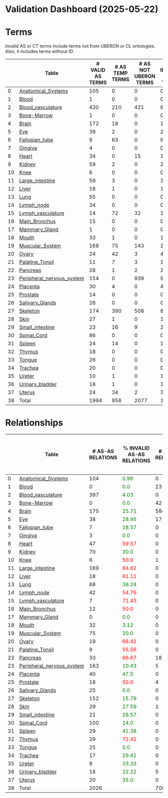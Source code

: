 
Validation Dashboard (2025-05-22)
=================================

# Terms


Invalid AS or CT terms include terms not from UBERON or CL ontologies. Also, it includes terms without ID.

|    | Table                                                            |   # VALID AS TERMS |   # AS TEMP TERMS |   # AS NOT UBERON TERMS |   # INVALID AS TERMS | % INVALID AS TERMS               |   # VALID CT TERMS |   # CT TEMP TERMS |   # CT NOT CL TERMS |   # INVALID CT TERMS | % INVALID CT TERMS               | % INVALID TERMS                  |
|----|------------------------------------------------------------------|--------------------|-------------------|-------------------------|----------------------|----------------------------------|--------------------|-------------------|---------------------|----------------------|----------------------------------|----------------------------------|
|  0 | [Anatomical_Systems](Anatomical_Systems/README.md)               |                105 |                 0 |                       0 |                    0 | <font color='green'>0.0</font>   |                  0 |                 0 |                   0 |                    0 | <font color='green'>0.0</font>   | <font color='green'>0.0</font>   |
|  1 | [Blood](Blood/README.md)                                         |                  1 |                 0 |                       0 |                    0 | <font color='green'>0.0</font>   |                 29 |                 0 |                   0 |                    0 | <font color='green'>0.0</font>   | <font color='green'>0.0</font>   |
|  2 | [Blood_vasculature](Blood_vasculature/README.md)                 |                430 |               210 |                     421 |                  631 | <font color='red'>59.47</font>   |                 10 |                 0 |                   0 |                    0 | <font color='green'>0.0</font>   | <font color='red'>58.92</font>   |
|  3 | [Bone-Marrow](Bone-Marrow/README.md)                             |                  1 |                 0 |                       0 |                    0 | <font color='green'>0.0</font>   |                 47 |                 0 |                   0 |                    0 | <font color='green'>0.0</font>   | <font color='green'>0.0</font>   |
|  4 | [Brain](Brain/README.md)                                         |                172 |                18 |                       0 |                   18 | <font color='green'>9.47</font>  |                622 |                 0 |                   0 |                    0 | <font color='green'>0.0</font>   | <font color='green'>2.22</font>  |
|  5 | [Eye](Eye/README.md)                                             |                 39 |                 2 |                       0 |                    2 | <font color='green'>4.88</font>  |                 33 |                 1 |                   0 |                    1 | <font color='green'>2.94</font>  | <font color='green'>4.0</font>   |
|  6 | [Fallopian_tube](Fallopian_tube/README.md)                       |                  9 |                63 |                       0 |                   63 | <font color='red'>87.5</font>    |                 18 |                 1 |                   0 |                    1 | <font color='green'>5.26</font>  | <font color='red'>70.33</font>   |
|  7 | [Gingiva](Gingiva/README.md)                                     |                  4 |                 0 |                       0 |                    0 | <font color='green'>0.0</font>   |                  1 |                 0 |                   0 |                    0 | <font color='green'>0.0</font>   | <font color='green'>0.0</font>   |
|  8 | [Heart](Heart/README.md)                                         |                 34 |                 0 |                      15 |                   15 | <font color='green'>30.61</font> |                 28 |                 0 |                   0 |                    0 | <font color='green'>0.0</font>   | <font color='green'>19.48</font> |
|  9 | [Kidney](Kidney/README.md)                                       |                 59 |                 2 |                       0 |                    2 | <font color='green'>3.28</font>  |                 67 |                 3 |                   0 |                    3 | <font color='green'>4.29</font>  | <font color='green'>3.82</font>  |
| 10 | [Knee](Knee/README.md)                                           |                  6 |                 0 |                       0 |                    0 | <font color='green'>0.0</font>   |                  2 |                 9 |                   0 |                    9 | <font color='red'>81.82</font>   | <font color='red'>52.94</font>   |
| 11 | [Large_intestine](Large_intestine/README.md)                     |                 59 |                 3 |                       0 |                    3 | <font color='green'>4.84</font>  |                 55 |                 3 |                   0 |                    3 | <font color='green'>5.17</font>  | <font color='green'>5.0</font>   |
| 12 | [Liver](Liver/README.md)                                         |                 18 |                 1 |                       0 |                    1 | <font color='green'>5.26</font>  |                 28 |                 2 |                   1 |                    3 | <font color='green'>9.68</font>  | <font color='green'>8.0</font>   |
| 13 | [Lung](Lung/README.md)                                           |                 55 |                 0 |                       0 |                    0 | <font color='green'>0.0</font>   |                 75 |                 0 |                   0 |                    0 | <font color='green'>0.0</font>   | <font color='green'>0.0</font>   |
| 14 | [Lymph_node](Lymph_node/README.md)                               |                 34 |                 0 |                       0 |                    0 | <font color='green'>0.0</font>   |                 45 |                 0 |                   0 |                    0 | <font color='green'>0.0</font>   | <font color='green'>0.0</font>   |
| 15 | [Lymph_vasculature](Lymph_vasculature/README.md)                 |                 14 |                72 |                      32 |                  104 | <font color='red'>88.14</font>   |                  1 |                 0 |                   0 |                    0 | <font color='green'>0.0</font>   | <font color='red'>87.39</font>   |
| 16 | [Main_Bronchus](Main_Bronchus/README.md)                         |                 15 |                 0 |                       0 |                    0 | <font color='green'>0.0</font>   |                 19 |                 0 |                   0 |                    0 | <font color='green'>0.0</font>   | <font color='green'>0.0</font>   |
| 17 | [Mammary_Gland](Mammary_Gland/README.md)                         |                  1 |                 0 |                       0 |                    0 | <font color='green'>0.0</font>   |                  0 |                10 |                   0 |                   10 | <font color='red'>100.0</font>   | <font color='red'>90.91</font>   |
| 18 | [Mouth](Mouth/README.md)                                         |                 33 |                 1 |                       0 |                    1 | <font color='green'>2.94</font>  |                  1 |                 0 |                   0 |                    0 | <font color='green'>0.0</font>   | <font color='green'>2.86</font>  |
| 19 | [Muscular_System](Muscular_System/README.md)                     |                168 |                75 |                     143 |                  218 | <font color='red'>56.48</font>   |                  1 |                 0 |                   0 |                    0 | <font color='green'>0.0</font>   | <font color='red'>56.33</font>   |
| 20 | [Ovary](Ovary/README.md)                                         |                 24 |                42 |                       3 |                   45 | <font color='red'>65.22</font>   |                  5 |                11 |                   0 |                   11 | <font color='red'>68.75</font>   | <font color='red'>65.88</font>   |
| 21 | [Palatine_Tonsil](Palatine_Tonsil/README.md)                     |                 11 |                 7 |                       3 |                   10 | <font color='green'>47.62</font> |                 13 |                 4 |                   0 |                    4 | <font color='green'>23.53</font> | <font color='green'>36.84</font> |
| 22 | [Pancreas](Pancreas/README.md)                                   |                 28 |                 1 |                       2 |                    2 | <font color='green'>6.67</font>  |                 28 |                 2 |                   0 |                    2 | <font color='green'>6.67</font>  | <font color='green'>6.67</font>  |
| 23 | [Peripheral_nervous_system](Peripheral_nervous_system/README.md) |                154 |                 0 |                     939 |                  946 | <font color='red'>86.0</font>    |                  7 |               120 |                   0 |                  120 | <font color='red'>94.49</font>   | <font color='red'>86.88</font>   |
| 24 | [Placenta](Placenta/README.md)                                   |                 30 |                 4 |                       0 |                    4 | <font color='green'>11.76</font> |                 23 |                 0 |                   0 |                    0 | <font color='green'>0.0</font>   | <font color='green'>7.02</font>  |
| 25 | [Prostate](Prostate/README.md)                                   |                 14 |                 0 |                       0 |                    0 | <font color='green'>0.0</font>   |                 16 |                 1 |                   1 |                    2 | <font color='green'>11.11</font> | <font color='green'>6.25</font>  |
| 26 | [Salivary_Glands](Salivary_Glands/README.md)                     |                 26 |                 0 |                       0 |                    0 | <font color='green'>0.0</font>   |                  3 |                 0 |                   0 |                    0 | <font color='green'>0.0</font>   | <font color='green'>0.0</font>   |
| 27 | [Skeleton](Skeleton/README.md)                                   |                174 |               390 |                     508 |                  898 | <font color='red'>83.77</font>   |                  1 |                 0 |                   0 |                    0 | <font color='green'>0.0</font>   | <font color='red'>83.69</font>   |
| 28 | [Skin](Skin/README.md)                                           |                 27 |                 1 |                       0 |                    1 | <font color='green'>3.57</font>  |                 37 |                 0 |                   0 |                    0 | <font color='green'>0.0</font>   | <font color='green'>1.54</font>  |
| 29 | [Small_intestine](Small_intestine/README.md)                     |                 23 |                16 |                       9 |                   25 | <font color='red'>52.08</font>   |                 25 |                10 |                   0 |                   10 | <font color='green'>28.57</font> | <font color='green'>42.17</font> |
| 30 | [Spinal_Cord](Spinal_Cord/README.md)                             |                 86 |                 0 |                       0 |                    0 | <font color='green'>0.0</font>   |                  8 |                 0 |                   0 |                    0 | <font color='green'>0.0</font>   | <font color='green'>0.0</font>   |
| 31 | [Spleen](Spleen/README.md)                                       |                 24 |                14 |                       0 |                   14 | <font color='green'>36.84</font> |                 50 |                13 |                   1 |                   13 | <font color='green'>20.63</font> | <font color='green'>26.73</font> |
| 32 | [Thymus](Thymus/README.md)                                       |                 18 |                 0 |                       0 |                    0 | <font color='green'>0.0</font>   |                 50 |                 0 |                   0 |                    0 | <font color='green'>0.0</font>   | <font color='green'>0.0</font>   |
| 33 | [Tongue](Tongue/README.md)                                       |                 26 |                 0 |                       0 |                    0 | <font color='green'>0.0</font>   |                  0 |                 0 |                   0 |                    0 | <font color='green'>0.0</font>   | <font color='green'>0.0</font>   |
| 34 | [Trachea](Trachea/README.md)                                     |                 20 |                 0 |                       0 |                    0 | <font color='green'>0.0</font>   |                 17 |                 0 |                   0 |                    0 | <font color='green'>0.0</font>   | <font color='green'>0.0</font>   |
| 35 | [Ureter](Ureter/README.md)                                       |                 10 |                 1 |                       0 |                    1 | <font color='green'>9.09</font>  |                  4 |                11 |                   0 |                   11 | <font color='red'>73.33</font>   | <font color='green'>46.15</font> |
| 36 | [Urinary_bladder](Urinary_bladder/README.md)                     |                 18 |                 1 |                       0 |                    1 | <font color='green'>5.26</font>  |                 17 |                26 |                   0 |                   26 | <font color='red'>60.47</font>   | <font color='green'>43.55</font> |
| 37 | [Uterus](Uterus/README.md)                                       |                 24 |                34 |                       2 |                   36 | <font color='red'>60.0</font>    |                  1 |                17 |                   0 |                   17 | <font color='red'>94.44</font>   | <font color='red'>67.95</font>   |
| 38 | Total                                                            |               1994 |               958 |                    2077 |                 3041 |                                  |               1387 |               244 |                   3 |                  246 |                                  |                                  |




# Relationships


|    | Table                                                            |   # AS-AS RELATIONS | % INVALID AS-AS RELATIONS        |   # CT-CT RELATIONS | % INVALID CT-CT RELATIONS        |   # CT-AS RELATIONS | % INVALID CT-AS RELATIONS        | # CASES NO PARENT LINK TO CL   | # UNIQUE NO PARENT LINK TO CL   |
|----|------------------------------------------------------------------|---------------------|----------------------------------|---------------------|----------------------------------|---------------------|----------------------------------|--------------------------------|---------------------------------|
|  0 | [Anatomical_Systems](Anatomical_Systems/README.md)               |                 104 | <font color='green'>0.96</font>  |                   0 | <font color='green'>0.0</font>   |                   0 | <font color='green'>0.0</font>   | <font color='green'>0</font>   | <font color='green'>0</font>    |
|  1 | [Blood](Blood/README.md)                                         |                   0 | <font color='green'>0.0</font>   |                  23 | <font color='green'>26.09</font> |                  23 | <font color='red'>100.0</font>   | <font color='green'>0</font>   | <font color='green'>0</font>    |
|  2 | [Blood_vasculature](Blood_vasculature/README.md)                 |                 397 | <font color='green'>4.03</font>  |                   0 | <font color='green'>0.0</font>   |                1307 | <font color='red'>66.18</font>   | <font color='green'>0</font>   | <font color='green'>0</font>    |
|  3 | [Bone-Marrow](Bone-Marrow/README.md)                             |                   0 | <font color='green'>0.0</font>   |                  42 | <font color='green'>40.48</font> |                  42 | <font color='red'>95.24</font>   | <font color='green'>0</font>   | <font color='green'>0</font>    |
|  4 | [Brain](Brain/README.md)                                         |                 175 | <font color='green'>25.71</font> |                 584 | <font color='green'>5.65</font>  |                 588 | <font color='green'>45.07</font> | <font color='green'>0</font>   | <font color='green'>0</font>    |
|  5 | [Eye](Eye/README.md)                                             |                  38 | <font color='green'>28.95</font> |                  17 | <font color='green'>11.76</font> |                  33 | <font color='red'>51.52</font>   | <font color='green'>0</font>   | <font color='green'>0</font>    |
|  6 | [Fallopian_tube](Fallopian_tube/README.md)                       |                   7 | <font color='green'>28.57</font> |                   0 | <font color='green'>0.0</font>   |                  59 | <font color='red'>94.92</font>   | <font color='red'>1</font>     | <font color='red'>1</font>      |
|  7 | [Gingiva](Gingiva/README.md)                                     |                   3 | <font color='green'>0.0</font>   |                   0 | <font color='green'>0.0</font>   |                   1 | <font color='green'>0.0</font>   | <font color='green'>0</font>   | <font color='green'>0</font>    |
|  8 | [Heart](Heart/README.md)                                         |                  47 | <font color='red'>59.57</font>   |                   0 | <font color='green'>0.0</font>   |                 140 | <font color='red'>85.71</font>   | <font color='green'>0</font>   | <font color='green'>0</font>    |
|  9 | [Kidney](Kidney/README.md)                                       |                  70 | <font color='green'>30.0</font>  |                   0 | <font color='green'>0.0</font>   |                  69 | <font color='green'>26.09</font> | <font color='green'>0</font>   | <font color='green'>0</font>    |
| 10 | [Knee](Knee/README.md)                                           |                   6 | <font color='red'>50.0</font>    |                   1 | <font color='red'>100.0</font>   |                   2 | <font color='red'>50.0</font>    | <font color='green'>0</font>   | <font color='green'>0</font>    |
| 11 | [Large_intestine](Large_intestine/README.md)                     |                 169 | <font color='red'>84.62</font>   |                   0 | <font color='green'>0.0</font>   |                 144 | <font color='red'>78.47</font>   | <font color='red'>89</font>    | <font color='red'>3</font>      |
| 12 | [Liver](Liver/README.md)                                         |                  18 | <font color='red'>61.11</font>   |                   0 | <font color='green'>0.0</font>   |                  29 | <font color='red'>75.86</font>   | <font color='red'>1</font>     | <font color='red'>1</font>      |
| 13 | [Lung](Lung/README.md)                                           |                  68 | <font color='green'>38.24</font> |                   0 | <font color='green'>0.0</font>   |                  98 | <font color='green'>27.55</font> | <font color='green'>0</font>   | <font color='green'>0</font>    |
| 14 | [Lymph_node](Lymph_node/README.md)                               |                  42 | <font color='red'>54.76</font>   |                   0 | <font color='green'>0.0</font>   |                  82 | <font color='red'>78.05</font>   | <font color='green'>0</font>   | <font color='green'>0</font>    |
| 15 | [Lymph_vasculature](Lymph_vasculature/README.md)                 |                   7 | <font color='red'>71.43</font>   |                   0 | <font color='green'>0.0</font>   |                  14 | <font color='red'>92.86</font>   | <font color='green'>0</font>   | <font color='green'>0</font>    |
| 16 | [Main_Bronchus](Main_Bronchus/README.md)                         |                  12 | <font color='red'>50.0</font>    |                   0 | <font color='green'>0.0</font>   |                  21 | <font color='red'>90.48</font>   | <font color='green'>0</font>   | <font color='green'>0</font>    |
| 17 | [Mammary_Gland](Mammary_Gland/README.md)                         |                   0 | <font color='green'>0.0</font>   |                   0 | <font color='green'>0.0</font>   |                   0 | <font color='green'>0.0</font>   | <font color='red'>10</font>    | <font color='red'>10</font>     |
| 18 | [Mouth](Mouth/README.md)                                         |                  32 | <font color='green'>3.12</font>  |                   0 | <font color='green'>0.0</font>   |                   1 | <font color='green'>0.0</font>   | <font color='green'>0</font>   | <font color='green'>0</font>    |
| 19 | [Muscular_System](Muscular_System/README.md)                     |                  75 | <font color='green'>20.0</font>  |                   0 | <font color='green'>0.0</font>   |                 168 | <font color='green'>15.48</font> | <font color='green'>0</font>   | <font color='green'>0</font>    |
| 20 | [Ovary](Ovary/README.md)                                         |                  19 | <font color='red'>68.42</font>   |                   0 | <font color='green'>0.0</font>   |                  12 | <font color='red'>66.67</font>   | <font color='red'>288</font>   | <font color='red'>11</font>     |
| 21 | [Palatine_Tonsil](Palatine_Tonsil/README.md)                     |                   9 | <font color='red'>55.56</font>   |                   0 | <font color='green'>0.0</font>   |                  28 | <font color='red'>67.86</font>   | <font color='green'>0</font>   | <font color='green'>0</font>    |
| 22 | [Pancreas](Pancreas/README.md)                                   |                  33 | <font color='red'>66.67</font>   |                  18 | <font color='green'>44.44</font> |                  28 | <font color='red'>82.14</font>   | <font color='green'>0</font>   | <font color='green'>0</font>    |
| 23 | [Peripheral_nervous_system](Peripheral_nervous_system/README.md) |                 163 | <font color='green'>10.43</font> |                   5 | <font color='green'>40.0</font>  |                  28 | <font color='red'>96.43</font>   | <font color='green'>0</font>   | <font color='green'>0</font>    |
| 24 | [Placenta](Placenta/README.md)                                   |                  40 | <font color='green'>47.5</font>  |                   0 | <font color='green'>0.0</font>   |                  57 | <font color='red'>80.7</font>    | <font color='green'>0</font>   | <font color='green'>0</font>    |
| 25 | [Prostate](Prostate/README.md)                                   |                  18 | <font color='red'>50.0</font>    |                   4 | <font color='green'>0.0</font>   |                  14 | <font color='green'>35.71</font> | <font color='red'>1</font>     | <font color='red'>1</font>      |
| 26 | [Salivary_Glands](Salivary_Glands/README.md)                     |                  25 | <font color='green'>0.0</font>   |                   0 | <font color='green'>0.0</font>   |                   3 | <font color='red'>100.0</font>   | <font color='green'>0</font>   | <font color='green'>0</font>    |
| 27 | [Skeleton](Skeleton/README.md)                                   |                 152 | <font color='green'>15.79</font> |                   0 | <font color='green'>0.0</font>   |                 174 | <font color='red'>95.98</font>   | <font color='green'>0</font>   | <font color='green'>0</font>    |
| 28 | [Skin](Skin/README.md)                                           |                  29 | <font color='green'>27.59</font> |                   1 | <font color='green'>0.0</font>   |                  56 | <font color='red'>80.36</font>   | <font color='green'>0</font>   | <font color='green'>0</font>    |
| 29 | [Small_intestine](Small_intestine/README.md)                     |                  21 | <font color='green'>28.57</font> |                   0 | <font color='green'>0.0</font>   |                  56 | <font color='red'>80.36</font>   | <font color='red'>37</font>    | <font color='red'>10</font>     |
| 30 | [Spinal_Cord](Spinal_Cord/README.md)                             |                 100 | <font color='green'>14.0</font>  |                   0 | <font color='green'>0.0</font>   |                  22 | <font color='red'>86.36</font>   | <font color='green'>0</font>   | <font color='green'>0</font>    |
| 31 | [Spleen](Spleen/README.md)                                       |                  29 | <font color='green'>41.38</font> |                   0 | <font color='green'>0.0</font>   |                 107 | <font color='red'>91.59</font>   | <font color='green'>0</font>   | <font color='green'>0</font>    |
| 32 | [Thymus](Thymus/README.md)                                       |                  29 | <font color='red'>72.41</font>   |                   0 | <font color='green'>0.0</font>   |                  64 | <font color='red'>71.88</font>   | <font color='green'>0</font>   | <font color='green'>0</font>    |
| 33 | [Tongue](Tongue/README.md)                                       |                  25 | <font color='green'>0.0</font>   |                   0 | <font color='green'>0.0</font>   |                   0 | <font color='green'>0.0</font>   | <font color='green'>0</font>   | <font color='green'>0</font>    |
| 34 | [Trachea](Trachea/README.md)                                     |                  17 | <font color='green'>29.41</font> |                   0 | <font color='green'>0.0</font>   |                  19 | <font color='red'>84.21</font>   | <font color='green'>0</font>   | <font color='green'>0</font>    |
| 35 | [Ureter](Ureter/README.md)                                       |                   9 | <font color='green'>33.33</font> |                   0 | <font color='green'>0.0</font>   |                   4 | <font color='red'>100.0</font>   | <font color='green'>0</font>   | <font color='green'>0</font>    |
| 36 | [Urinary_bladder](Urinary_bladder/README.md)                     |                  18 | <font color='green'>22.22</font> |                   5 | <font color='red'>100.0</font>   |                  19 | <font color='red'>89.47</font>   | <font color='red'>6</font>     | <font color='red'>6</font>      |
| 37 | [Uterus](Uterus/README.md)                                       |                  20 | <font color='green'>35.0</font>  |                   0 | <font color='green'>0.0</font>   |                   2 | <font color='red'>50.0</font>    | <font color='red'>361</font>   | <font color='red'>17</font>     |
| 38 | Total                                                            |                2026 |                                  |                 700 |                                  |                3514 |                                  | <font color='red'>794</font>   | <font color='red'>60</font>     |



